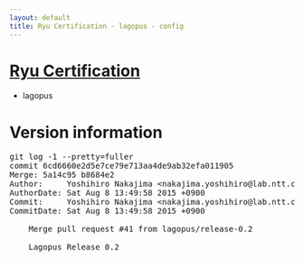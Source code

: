 ```yaml
---
layout: default
title: Ryu Certification - lagopus - config
---
```

# [Ryu Certification](http://osrg.github.io/ryu/certification.html)
* lagopus

# Version information
<pre>
git log -1 --pretty=fuller
commit 6cd6660e2d5e7ce79e713aa4de9ab32efa011905
Merge: 5a14c95 b8684e2
Author:     Yoshihiro Nakajima &lt;nakajima.yoshihiro@lab.ntt.co.jp&gt;
AuthorDate: Sat Aug 8 13:49:58 2015 +0900
Commit:     Yoshihiro Nakajima &lt;nakajima.yoshihiro@lab.ntt.co.jp&gt;
CommitDate: Sat Aug 8 13:49:58 2015 +0900

    Merge pull request #41 from lagopus/release-0.2
    
    Lagopus Release 0.2
</pre>
